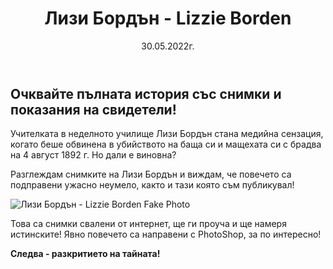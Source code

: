 ﻿---
title: Лизи Бордън - Lizzie Borden
description: Убийствата и съдебният процес срещу Лизи Бордън получиха широка публичност в Съединените щати и заедно със самата Бордън те са тема за широката публика и до наши дни
img: https://res.cloudinary.com/mayks/image/upload/v1653941933/blog-mayks/crime/lizzie-borden/lizze-borden-letterboxed-2_ywp4us.webp
categories:
  - крими
alt: 
  - крими
tags:
  - история
  - крими
date: 30.05.2022г.
status: publish
---

## Очквайте пълната история със снимки и показания на свидетели!

Учителката в неделното училище Лизи Бордън стана медийна сензация, когато беше обвинена в убийството на баща си и мащехата си с брадва на 4 август 1892 г.  Но дали е виновна?  

Разглеждам снимките на Лизи Бордън и виждам, че повечето са подправени ужасно неумело, както и тази която съм публикувал!

![Лизи Бордън - Lizzie Borden Fake Photo](https://res.cloudinary.com/mayks/image/upload/v1653943554/blog-mayks/crime/lizzie-borden/lizze-borden-letterboxe-fake_dg5km5.webp)

Това са снимки свалени от интернет, ще ги проуча и ще намеря истинските! Явно повечето са направени с PhotoShop, за по интересно!

**Следва -  разкритието на тайната!**

